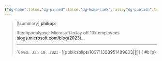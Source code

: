 ```yaml
---
{"dg-home":false,"dg-pinned":false,"dg-home-link":false,"dg-publish":true,"tags":["dgblip"],"disabled rules":["yaml-title","yaml-title-alias","file-name-heading"],"title":"philipp on mastodon @ 2023-01-18","created-date":"2023-01-18T17:08:41","id":109711308951489810,"updated-date":"2025-05-02T08:50:43","dg-path":"blips/109711308951489803.md","permalink":"/blips/109711308951489803/","dgPassFrontmatter":true}
---
```


> [!summary] **philipp**:
>
> #techpocalypse: Microsoft to lay off 10k employees [blogs.microsoft.com/blog/2023/…](https://blogs.microsoft.com/blog/2023/01/18/subject-focusing-on-our-short-and-long-term-opportunity/)
> - - -
>
> 🗓️ `Wed, Jan 18, 2023` · [[public/blips/109711308951489803\|🔗]]
{ #blip}

